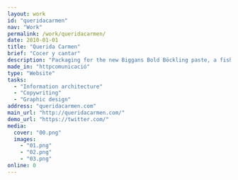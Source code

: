```yaml
---
layout: work
id: "queridacarmen"
nav: "Work"
permalink: /work/queridacarmen/
date: 2010-01-01
title: "Querida Carmen"
brief: "Cocer y cantar"
description: "Packaging for the new Biggans Bold Böckling paste, a fish paste made of smoked herring. Biggans is a small family owned company who has been serving their culinary delicacies to the Swedes since 1952."
made_in: "httpcomunicació"
type: "Website"
tasks:
  - "Information architecture"
  - "Copywriting"
  - "Graphic design"
address: "queridacarmen.com"
main_url: "http://queridacarmen.com/"
demo_url: "https://twitter.com/"
media:
  cover: "00.png"
  images:
    - "01.png"
    - "02.png"
    - "03.png"
online: 0
---
```

